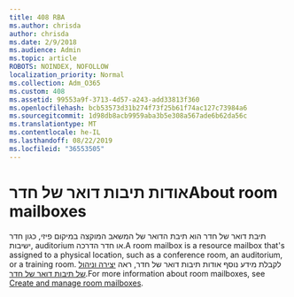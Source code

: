 ```yaml
---
title: 408 RBA
ms.author: chrisda
author: chrisda
ms.date: 2/9/2018
ms.audience: Admin
ms.topic: article
ROBOTS: NOINDEX, NOFOLLOW
localization_priority: Normal
ms.collection: Adm_O365
ms.custom: 408
ms.assetid: 99553a9f-3713-4d57-a243-add33813f360
ms.openlocfilehash: bcb53573d31b274f73f25b61f74ac127c73984a6
ms.sourcegitcommit: 1d98db8acb9959aba3b5e308a567ade6b62da56c
ms.translationtype: MT
ms.contentlocale: he-IL
ms.lasthandoff: 08/22/2019
ms.locfileid: "36553505"
---
```

# <a name="about-room-mailboxes"></a><span data-ttu-id="93f24-102">אודות תיבות דואר של חדר</span><span class="sxs-lookup"><span data-stu-id="93f24-102">About room mailboxes</span></span>

<span data-ttu-id="93f24-103">תיבת דואר של חדר הוא תיבת הדואר של המשאב המוקצה במיקום פיזי, כגון חדר ישיבות, auditorium או חדר הדרכה.</span><span class="sxs-lookup"><span data-stu-id="93f24-103">A room mailbox is a resource mailbox that's assigned to a physical location, such as a conference room, an auditorium, or a training room.</span></span> <span data-ttu-id="93f24-104">לקבלת מידע נוסף אודות תיבות דואר של חדר, ראה [יצירה וניהול של תיבות דואר של חדר](https://go.microsoft.com/fwlink/p/?linkid=717533).</span><span class="sxs-lookup"><span data-stu-id="93f24-104">For more information about room mailboxes, see [Create and manage room mailboxes](https://go.microsoft.com/fwlink/p/?linkid=717533).</span></span>
